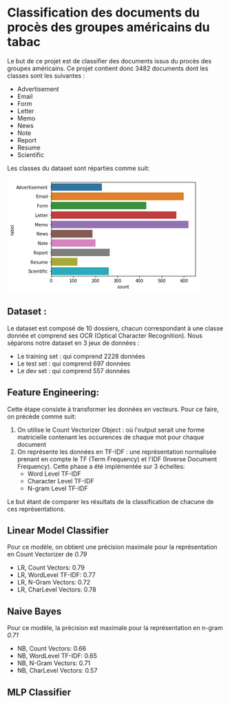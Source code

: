 # Classification des documents du procès des groupes américains du tabac

Le but de ce projet est de classifier des documents issus du procès des groupes américains. Ce projet contient donc 3482 documents dont les classes sont les suivantes :

* Advertisement
* Email
* Form
* Letter
* Memo
* News
* Note
* Report
* Resume
* Scientific

Les classes du dataset sont réparties comme suit: 

![Répartition des classes](classes.png)

## Dataset : 

Le dataset est composé de 10 dossiers, chacun correspondant à une classe donnée et comprend ses OCR (Optical Character Recognition). Nous séparons notre dataset en 3 jeux de données :
* Le training set : qui comprend 2228 données
* Le test set : qui comprend 697 données
* Le dev set : qui comprend 557 données

## Feature Engineering:

Cette étape consiste à transformer les données en vecteurs. Pour ce faire, on précède comme suit:

1. On utilise le Count Vectorizer Object : où l'output serait une forme matricielle contenant les occurences de chaque mot pour chaque document
2. On représente les données en TF-IDF : une représentation normalisée prenant en compte le TF (Term Frequency) et l'IDF (Inverse Document Frequency). Cette phase a été implémentée sur 3 échelles: 
    * Word Level TF-IDF
    * Character Level TF-IDF
    * N-gram Level TF-IDF
    
Le but étant de comparer les résultats de la classification de chacune de ces représentations.

## Linear Model Classifier 

Pour ce modèle, on obtient une précision maximale pour la représentation en Count Vectorizer de *0.79*

* LR, Count Vectors:  0.79
* LR, WordLevel TF-IDF:  0.77
* LR, N-Gram Vectors:  0.72
* LR, CharLevel Vectors:  0.78

## Naive Bayes
Pour ce modèle, la précision est maximale pour la représentation en n-gram *0.71*

* NB, Count Vectors:  0.66
* NB, WordLevel TF-IDF:  0.65
* NB, N-Gram Vectors:  0.71
* NB, CharLevel Vectors:  0.57

## MLP Classifier













